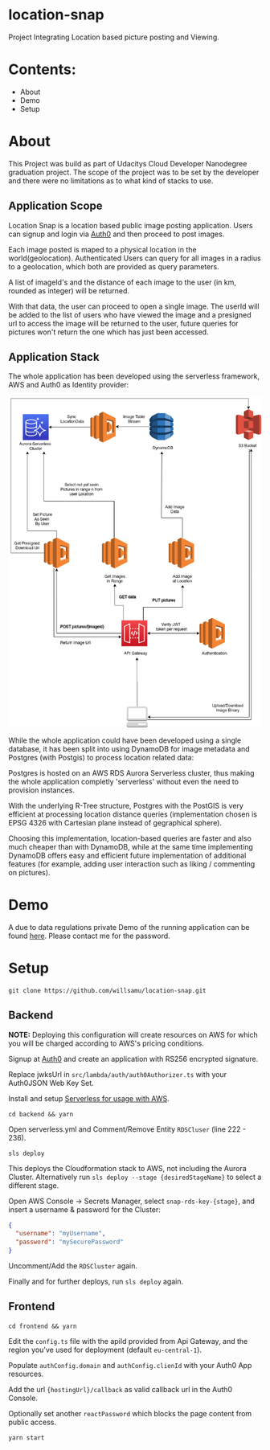 # location-snap

Project Integrating Location based picture posting and Viewing.

# Contents:

- About
- Demo
- Setup

# About

This Project was build as part of Udacitys Cloud Developer Nanodegree graduation project. The scope of the project was to be set by the developer and there were no limitations as to what kind of stacks to use.

## Application Scope

Location Snap is a location based public image posting application. Users can signup and login via [Auth0](https://auth0.com/) and then proceed to post images.

Each image posted is maped to a physical location in the world(geolocation). Authenticated Users can query for all images in a radius to a geolocation, which both are provided as query parameters.

A list of imageId's and the distance of each image to the user (in km, rounded as integer) will be returned.

With that data, the user can proceed to open a single image. The userId will be added to the list of users who have viewed the image and a presigned url to access the image will be returned to the user, future queries for pictures won't return the one which has just been accessed.

## Application Stack

The whole application has been developed using the serverless framework, AWS and Auth0 as Identity provider:

![Stack Diagram](diagram.png)

While the whole application could have been developed using a single database, it has been split into using DynamoDB for image metadata and Postgres (with Postgis) to process location related data:

Postgres is hosted on an AWS RDS Aurora Serverless cluster, thus making the whole application completly 'serverless' without even the need to provision instances.

With the underlying R-Tree structure, Postgres with the PostGIS is very efficient at processing location distance queries (implementation chosen is EPSG 4326 with Cartesian plane instead of gegraphical sphere).

Choosing this implementation, location-based queries are faster and also much cheaper than with DynamoDB, while at the same time implementing DynamoDB offers easy and efficient future implementation of additional features (for example, adding user interaction such as liking / commenting on pictures).

# Demo

A due to data regulations private Demo of the running application can be found [here](https://d2ovsmn4ut11iq.cloudfront.net/). Please contact me for the password.

# Setup

```
git clone https://github.com/willsamu/location-snap.git
```

## Backend

**NOTE:** Deploying this configuration will create resources on AWS for which you will be charged according to AWS's pricing conditions.

Signup at [Auth0](https://auth0.com/) and create an application with RS256 encrypted signature.

Replace jwksUrl in `src/lambda/auth/auth0Authorizer.ts` with your Auth0JSON Web Key Set.

Install and setup [Serverless for usage with AWS](https://www.serverless.com/framework/docs/providers/aws/guide/credentials/).

```
cd backend && yarn
```

Open serverless.yml and Comment/Remove Entity `RDSCluser` (line 222 - 236).

```
sls deploy
```

This deploys the Cloudformation stack to AWS, not including the Aurora Cluster. Alternatively run `sls deploy --stage {desiredStageName}` to select a different stage.

Open AWS Console -> Secrets Manager, select `snap-rds-key-{stage}`, and insert a username & password for the Cluster:

```json
{
  "username": "myUsername",
  "password": "mySecurePassword"
}
```

Uncomment/Add the `RDSCluster` again.

Finally and for further deploys, run `sls deploy` again.

## Frontend

```
cd frontend && yarn
```

Edit the `config.ts` file with the apiId provided from Api Gateway, and the region you've used for deployment (default `eu-central-1`).

Populate `authConfig.domain` and `authConfig.clienId` with your Auth0 App resources.

Add the url `{hostingUrl}/callback` as valid callback url in the Auth0 Console.

Optionally set another `reactPassword` which blocks the page content from public access.

```
yarn start
```
